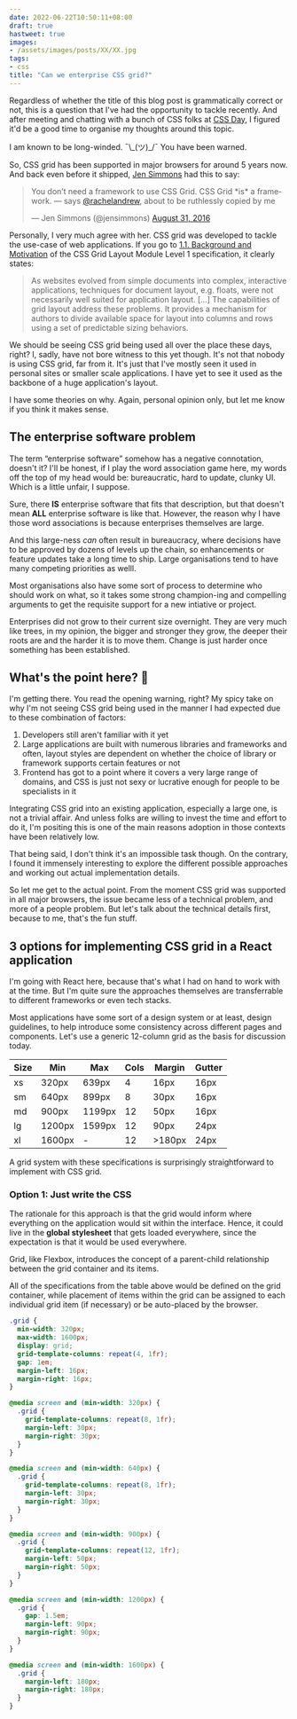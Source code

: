 ```yaml
---
date: 2022-06-22T10:50:11+08:00
draft: true
hastweet: true
images:
- /assets/images/posts/XX/XX.jpg
tags:
- css
title: "Can we enterprise CSS grid?"
---
```

Regardless of whether the title of this blog post is grammatically correct or not, this is a question that I've had the opportunity to tackle recently. And after meeting and chatting with a bunch of CSS folks at [CSS Day](https://cssday.nl/2022), I figured it'd be a good time to organise my thoughts around this topic.

I am known to be long-winded. <span class="kaomoji">¯\\\_(ツ)_/¯</span> You have been warned.

So, CSS grid has been supported in major browsers for around 5 years now. And back even before it shipped, [Jen Simmons](https://jensimmons.com/) had this to say:

<blockquote class="twitter-tweet" data-conversation="none"><p lang="en" dir="ltr">You don’t need a framework to use CSS Grid. CSS Grid *is* a framework. — says <a href="https://twitter.com/rachelandrew?ref_src=twsrc%5Etfw">@rachelandrew</a>, about to be ruthlessly copied by me</p>&mdash; Jen Simmons (@jensimmons) <a href="https://twitter.com/jensimmons/status/771019489915891712?ref_src=twsrc%5Etfw">August 31, 2016</a></blockquote>

Personally, I very much agree with her. CSS grid was developed to tackle the use-case of web applications. If you go to [1.1. Background and Motivation]() of the CSS Grid Layout Module Level 1 specification, it clearly states:

> As websites evolved from simple documents into complex, interactive applications, techniques for document layout, e.g. floats, were not necessarily well suited for application layout. […] The capabilities of grid layout address these problems. It provides a mechanism for authors to divide available space for layout into columns and rows using a set of predictable sizing behaviors.

We should be seeing CSS grid being used all over the place these days, right? I, sadly, have not bore witness to this yet though. It's not that nobody is using CSS grid, far from it. It's just that I've mostly seen it used in personal sites or smaller scale applications. I have yet to see it used as the backbone of a huge application's layout.

I have some theories on why. Again, personal opinion only, but let me know if you think it makes sense.

## The enterprise software problem

The term “enterprise software” somehow has a negative connotation, doesn't it? I'll be honest, if I play the word association game here, my words off the top of my head would be: bureaucratic, hard to update, clunky UI. Which is a little unfair, I suppose.

Sure, there **IS** enterprise software that fits that description, but that doesn't mean **ALL** enterprise software is like that. However, the reason why I have those word associations is because enterprises themselves are large.

And this large-ness *can* often result in bureaucracy, where decisions have to be approved by dozens of levels up the chain, so enhancements or feature updates take a long time to ship. Large organisations tend to have many competing priorities as welll.

Most organisations also have some sort of process to determine who should work on what, so it takes some strong champion-ing and compelling arguments to get the requisite support for a new intiative or project.

Enterprises did not grow to their current size overnight. They are very much like trees, in my opinion, the bigger and stronger they grow, the deeper their roots are and the harder it is to move them. Change is just harder once something has been established.

## What's the point here? 🤔

I'm getting there. You read the opening warning, right? My spicy take on why I'm not seeing CSS grid being used in the manner I had expected due to these combination of factors:
1. Developers still aren't familiar with it yet
2. Large applications are built with numerous libraries and frameworks and often, layout styles are dependent on whether the choice of library or framework supports certain features or not
3. Frontend has got to a point where it covers a very large range of domains, and CSS is just not sexy or lucrative enough for people to be specialists in it

Integrating CSS grid into an existing application, especially a large one, is not a trivial affair. And unless folks are willing to invest the time and effort to do it, I'm positing this is one of the main reasons adoption in those contexts have been relatively low.

That being said, I don't think it's an impossible task though. On the contrary, I found it immensely interesting to explore the different possible approaches and working out actual implementation details.

So let me get to the actual point. From the moment CSS grid was supported in all major browsers, the issue became less of a technical problem, and more of a people problem. But let's talk about the technical details first, because to me, that's the fun stuff.

## 3 options for implementing CSS grid in a React application

I'm going with React here, because that's what I had on hand to work with at the time. But I'm quite sure the approaches themselves are transferrable to different frameworks or even tech stacks.

Most applications have some sort of a design system or at least, design guidelines, to help introduce some consistency across different pages and components. Let's use a generic 12-column grid as the basis for discussion today.

<div class="overflow-scroll">
  <table>
    <thead>
      <tr>
        <th>Size</th>
        <th>Min</th>
        <th>Max</th>
        <th>Cols</th>
        <th>Margin</th>
        <th>Gutter</th>
      </tr>
    </thead>
    <tbody>
      <tr>
        <td>xs</td>
        <td>320px</td>
        <td>639px</td>
        <td>4</td>
        <td>16px</td>
        <td>16px</td>
      </tr>
      <tr>
        <td>sm</td>
        <td>640px</td>
        <td>899px</td>
        <td>8</td>
        <td>30px</td>
        <td>16px</td>
      </tr>
      <tr>
        <td>md</td>
        <td>900px</td>
        <td>1199px</td>
        <td>12</td>
        <td>50px</td>
        <td>16px</td>
      </tr>
      <tr>
        <td>lg</td>
        <td>1200px</td>
        <td>1599px</td>
        <td>12</td>
        <td>90px</td>
        <td>24px</td>
      </tr>
      <tr>
        <td>xl</td>
        <td>1600px</td>
        <td>-</td>
        <td>12</td>
        <td>&gt;180px</td>
        <td>24px</td>
      </tr>
    </tbody>
  </table>
</div>

A grid system with these specifications is surprisingly straightforward to implement with CSS grid.

### Option 1: Just write the CSS

The rationale for this approach is that the grid would inform where everything on the application would sit within the interface. Hence, it could live in the **global stylesheet** that gets loaded everywhere, since the expectation is that it would be used everywhere.

Grid, like Flexbox, introduces the concept of a parent-child relationship between the grid container and its items.

All of the specifications from the table above would be defined on the grid container, while placement of items within the grid can be assigned to each individual grid item (if necessary) or be auto-placed by the browser.

```css
.grid {
  min-width: 320px;
  max-width: 1600px;
  display: grid;
  grid-template-columns: repeat(4, 1fr);
  gap: 1em;
  margin-left: 16px;
  margin-right: 16px;
}

@media screen and (min-width: 320px) {
  .grid {
    grid-template-columns: repeat(8, 1fr);
    margin-left: 30px;
    margin-right: 30px;
  }
}

@media screen and (min-width: 640px) {
  .grid {
    grid-template-columns: repeat(8, 1fr);
    margin-left: 30px;
    margin-right: 30px;
  }
}

@media screen and (min-width: 900px) {
  .grid {
    grid-template-columns: repeat(12, 1fr);
    margin-left: 50px;
    margin-right: 50px;
  }
}

@media screen and (min-width: 1200px) {
  .grid {
    gap: 1.5em;
    margin-left: 90px;
    margin-right: 90px;
  }
}

@media screen and (min-width: 1600px) {
  .grid {
    margin-left: 180px;
    margin-right: 180px;
  }
}
```


